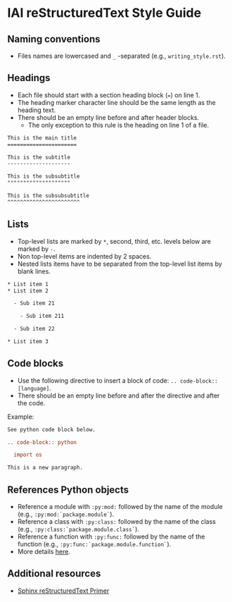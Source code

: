 # IAI reStructuredText Style Guide

## Naming conventions

  * Files names are lowercased and `_` -separated (e.g., `writing_style.rst`).

## Headings

  * Each file should start with a section heading block (`=`) on line 1.
  * The heading marker character line should be the same length as the heading text.
  * There should be an empty line before and after header blocks.
    - The only exception to this rule is the heading on line 1 of a file.

```rst
This is the main title
======================

This is the subtitle
--------------------

This is the subsubtitle
""""""""""""""""""""

This is the subsubsubtitle
^^^^^^^^^^^^^^^^^^^^^^^

```

## Lists

  * Top-level lists are marked by `*`, second, third, etc. levels below are marked by `-`.
  * Non top-level items are indented by 2 spaces.
  * Nested lists items have to be separated from the top-level list items by blank lines.

```rst
* List item 1
* List item 2

  - Sub item 21

    - Sub item 211

  - Sub item 22

* List item 3
```

## Code blocks

  * Use the following directive to insert a block of code: `.. code-block:: [language]`.
  * There should be an empty line before and after the directive and after the code.

Example:

```rst
See python code block below.

.. code-block:: python

  import os

This is a new paragraph.
```

## References Python objects

  * Reference a module with `:py:mod:` followed by the name of the module (e.g., `` :py:mod:`package.module` ``).
  * Reference a class with `:py:class:` followed by the name of the class (e.g., `` :py:class:`package.module.class` ``).
  * Reference a function with `:py:func:` followed by the name of the function (e.g., `` :py:func:`package.module.function` ``).
  * More details [here](https://www.sphinx-doc.org/en/master/usage/restructuredtext/domains.html#cross-referencing-python-objects).

## Additional resources

  * [Sphinx reStructuredText Primer](https://www.sphinx-doc.org/en/master/usage/restructuredtext/basics.html)
